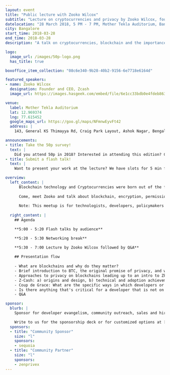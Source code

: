 ```yaml
---
layout: event
title: "Public lecture with Zooko Wilcox"
subtitle: "Lecture on cryptocurrencies and privacy by Zooko Wilcox, founder of Zcash."
datelocation: "28 March 2018, 5 PM - 7 PM, Mother Tekla Auditorium, Bangalore"
city: Bangalore
start_time: 2018-03-28
end_time: 2018-03-28
description: "A talk on cryptocurrencies, blockchain and the importance of privacy."

logo:
  image_url: /images/50p-logo.png
  has_title: true

boxoffice_item_collection: "08c6e340-9b28-40b2-9156-6e7718e6164d"

featured_speakers:
- name: Zooko Wilcox
  designation: Founder and CEO, Zcash
  image_url: https://images.hasgeek.com/embed/file/6e1cc33bdb0e4fdeb863df6c4619ee51?size=640x480

venue:
  label: Mother Tekla Auditorium
  lat: 12.969374
  lng: 77.615452
  google_maps_url: https://goo.gl/maps/NFmnwEyvFt42
  address: |
    143, General KS Thimayya Rd, Craig Park Layout, Ashok Nagar, Bengaluru, Karnataka 560025

announcements:
- title: Take the 50p survey!
  text: |
    Did you attend 50p in 2018? Interested in attending this edition? Confused by all the payments conferences? [Help improve 50p](https://goo.gl/forms/rYcnQGvvFVXvHeTx1)
- title: Submit a flash talk!
  text: |
    Want to present your work at the lecture? We have slots for 5 min flash talks at the event. Flash talks need to be technical and cannot contain any marketing or hiring pitches. [Submit here](https://goo.gl/forms/2h7UvbHBYLNnDHq82)

overview:
  left_content: |
      Blockchain technology and Cryptocurrencies were born out of the financial crisis in 2008 promising a future without banks or intermediaries. Fast forward 10 years and we are looking at an exciting technology which can upend not just banking but can improve the processes around everything that involves a central trusted authority. This technology expects a strong background in engineering, cryptography and also soft skills like behavioural economics. 
      
      Come, meet Zooko and talk about blockchain, encryption, permission-less innovation, and freedom. Zooko has more than 20 years of experience in open, decentralized systems, cryptography and information security, and startups. He is recognized for his work on DigiCash, Mojo Nation, ZRTP, “Zooko's Triangle”, Tahoe-LAFS, BLAKE2, and SPHINCS. He is also the Founder of Least Authority. He sometimes blogs about health science. He tweets a lot.
      
      Note: This meetup is for technologists, developers, policymakers and entrepreneurs to understand the vision and utility around Zcash and zk-snarks), and how they can benefit and contribute to the projects. Discussions around ICOs or cryptocurrency valuations will not be allowed.
  
  right_content: |
    ## Agenda

    **5:00 - 5:20 Flash talks by audience**

    **5:20 - 5:30 Networking break**

    **5:30 - 7:00 Lecture by Zooko Wilcox followed by Q&A**
    
    ## Presentation flow
    
    - What are blockchains and why do they matter?
    - Brief introduction to BTC, the original promise of privacy, and why BTC in practice offers (ever-diminishing) plausible deniability and not in fact true privacy
    - Approaches to privacy on blockchains leading up to an intro to Zk-snarks/zero knowledge protocols and the genesis of Z-Cash
    - Z-Cash: a) origins and design, b) technical and adoption achievements to date, c) future roadmap, d) how did you build the community and how does Z-Cash support its developer community on an on-going basis
    - Coup de Grace: What are the specific ways in which developers or technical folks can contribute to Z-Cash? How can they build applications on top of the protocol? Can you give examples of apps/projects you would like to see fructify? How can entrepreneurs/product owners integrate Z-Cash/zk-snarks. What are the benefits that this brings?
    - Is there anything that's critical for a developer that is not on github or the website that you would like to share?
    - Q&A

sponsor:
  blurb: |
    Sponsor for developer evangelism, community outreach, sales and hiring.

    Write to us for the sponsorship deck or for customized options at [info@hasgeek.com](mailto:info@hasgeek.com)
  sponsors:
  - title: "Community Sponsor"
    size: "l"
    sponsors:
    - sequoia
  - title: "Community Partner"
    size: "l"
    sponsors:
    - zenprivex
---
```

